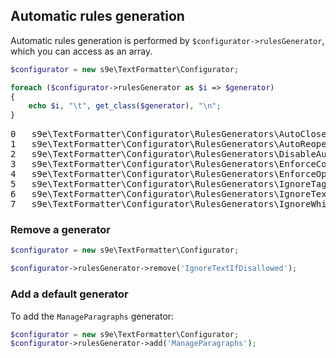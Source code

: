 ## Automatic rules generation

Automatic rules generation is performed by `$configurator->rulesGenerator`, which you can access as an array.

```php
$configurator = new s9e\TextFormatter\Configurator;

foreach ($configurator->rulesGenerator as $i => $generator)
{
	echo $i, "\t", get_class($generator), "\n";
}
```
<pre>
0	s9e\TextFormatter\Configurator\RulesGenerators\AutoCloseIfVoid
1	s9e\TextFormatter\Configurator\RulesGenerators\AutoReopenFormattingElements
2	s9e\TextFormatter\Configurator\RulesGenerators\DisableAutoLineBreaksIfNewLinesArePreserved
3	s9e\TextFormatter\Configurator\RulesGenerators\EnforceContentModels
4	s9e\TextFormatter\Configurator\RulesGenerators\EnforceOptionalEndTags
5	s9e\TextFormatter\Configurator\RulesGenerators\IgnoreTagsInCode
6	s9e\TextFormatter\Configurator\RulesGenerators\IgnoreTextIfDisallowed
7	s9e\TextFormatter\Configurator\RulesGenerators\IgnoreWhitespaceAroundBlockElements
</pre>

### Remove a generator

```php
$configurator = new s9e\TextFormatter\Configurator;

$configurator->rulesGenerator->remove('IgnoreTextIfDisallowed');
```

### Add a default generator

To add the `ManageParagraphs` generator:
```php
$configurator = new s9e\TextFormatter\Configurator;
$configurator->rulesGenerator->add('ManageParagraphs');
```
